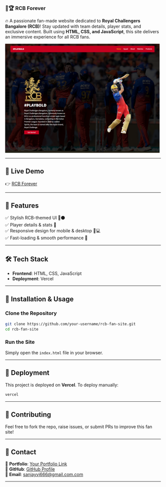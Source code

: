 ### **🏏🏆 RCB Forever**  

🔥 A passionate fan-made website dedicated to **Royal Challengers Bangalore (RCB)**! Stay updated with team details, player stats, and exclusive content. Built using **HTML, CSS, and JavaScript**, this site delivers an immersive experience for all RCB fans. 

<img src="https://github.com/sanjayh06/rcb-fan-site/blob/main/images/project5.png" width="500">

---  

## **🔗 Live Demo**  
👉 [RCB Forever](https://rcb-forever.vercel.app/)  

---

## **📌 Features**  
✅ Stylish RCB-themed UI 🔴⚫  
✅ Player details & stats 🏏  
✅ Responsive design for mobile & desktop 📱💻  
✅ Fast-loading & smooth performance 🚀  

---

## **🛠️ Tech Stack**  
- **Frontend**: HTML, CSS, JavaScript  
- **Deployment**: Vercel  

---

## **💾 Installation & Usage**  
### **Clone the Repository**  
```bash
git clone https://github.com/your-username/rcb-fan-site.git
cd rcb-fan-site
```
### **Run the Site**  
Simply open the `index.html` file in your browser.

---

## **🚀 Deployment**  
This project is deployed on **Vercel**. To deploy manually:  
```bash
vercel
```

---

## **🤝 Contributing**  
Feel free to fork the repo, raise issues, or submit PRs to improve this fan site!  

---

## **📩 Contact**  
💼 **Portfolio**: [Your Portfolio Link](https://sanjay6911.github.io/portfolio/#)  
🔦 **GitHub**: [GitHub Profile](https://github.com/sanjayh06)  
📧 **Email**: sanjayvj666@gmail.com.com  

---
